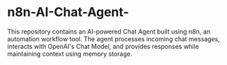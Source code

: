 # n8n-AI-Chat-Agent-
This repository contains an AI-powered Chat Agent built using n8n, an automation workflow tool. The agent processes incoming chat messages, interacts with OpenAI's Chat Model, and provides responses while maintaining context using memory storage.

